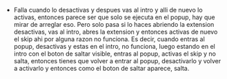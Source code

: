 - Falla cuando lo desactivas y despues vas al intro y alli de nuevo lo activas, entonces parece ser que solo se ejecuta en el popup, hay que mirar de arreglar eso. Pero solo pasa si lo haces abriendo la extension desactivas, vas al intro, abres la extension y entonces activas de nuevo el skip ahi por alguna razon no funciona. Es decir, cuando entras al popup, desactivas y estas en el intro, no funciona, luego estando en el intro con el boton de saltar visible, entras al popup, activas el skip y no salta, entonces tienes que volver a entrar al popup, desactivarlo y volver a activarlo y entonces como el boton de saltar aparece, salta.

